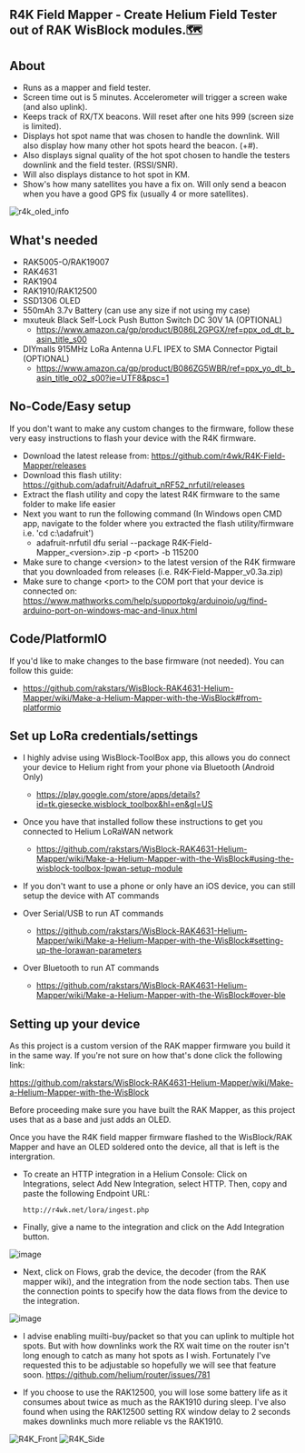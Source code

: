 ## R4K Field Mapper - Create Helium Field Tester out of RAK WisBlock modules.🗺️

## About
- Runs as a mapper and field tester.
- Screen time out is 5 minutes. Accelerometer will trigger a screen wake (and also uplink).
- Keeps track of RX/TX beacons. Will reset after one hits 999 (screen size is limited).
- Displays hot spot name that was chosen to handle the downlink. Will also display how many other hot spots heard the beacon. (+#).
- Also displays signal quality of the hot spot chosen to handle the testers downlink and the field tester. (RSSI/SNR).
- Will also displays distance to hot spot in KM.
- Show's how many satellites you have a fix on. Will only send a beacon when you have a good GPS fix (usually 4 or more satellites). 

![r4k_oled_info](https://user-images.githubusercontent.com/5049300/180697646-bcd53024-a1a1-4088-8c95-0b9183925b27.png)

## What's needed
- RAK5005-O/RAK19007
- RAK4631
- RAK1904
- RAK1910/RAK12500
- SSD1306 OLED
- 550mAh 3.7v Battery (can use any size if not using my case)
- mxuteuk Black Self-Lock Push Button Switch DC 30V 1A (OPTIONAL)
  - https://www.amazon.ca/gp/product/B086L2GPGX/ref=ppx_od_dt_b_asin_title_s00
 - DIYmalls 915MHz LoRa Antenna U.FL IPEX to SMA Connector Pigtail (OPTIONAL)
   - https://www.amazon.ca/gp/product/B086ZG5WBR/ref=ppx_yo_dt_b_asin_title_o02_s00?ie=UTF8&psc=1
   
## No-Code/Easy setup

If you don't want to make any custom changes to the firmware, follow these very easy instructions to flash your device with the R4K firmware.
- Download the latest release from: https://github.com/r4wk/R4K-Field-Mapper/releases
- Download this flash utility: https://github.com/adafruit/Adafruit_nRF52_nrfutil/releases
- Extract the flash utility and copy the latest R4K firmware to the same folder to make life easier
- Next you want to run the following command (In Windows open CMD app, navigate to the folder where you extracted the flash utility/firmware i.e. 'cd c:\adafruit')
  - adafruit-nrfutil dfu serial --package R4K-Field-Mapper_\<version\>.zip -p \<port\> -b 115200
- Make sure to change \<version\> to the latest version of the R4K firmware that you downloaded from releases (i.e. R4K-Field-Mapper_v0.3a.zip)
- Make sure to change \<port\> to the COM port that your device is connected on: https://www.mathworks.com/help/supportpkg/arduinoio/ug/find-arduino-port-on-windows-mac-and-linux.html

## Code/PlatformIO

If you'd like to make changes to the base firmware (not needed). You can follow this guide:

- https://github.com/rakstars/WisBlock-RAK4631-Helium-Mapper/wiki/Make-a-Helium-Mapper-with-the-WisBlock#from-platformio

## Set up LoRa credentials/settings
- I highly advise using WisBlock-ToolBox app, this allows you do connect your device to Helium right from your phone via Bluetooth (Android Only)
  - https://play.google.com/store/apps/details?id=tk.giesecke.wisblock_toolbox&hl=en&gl=US
- Once you have that installed follow these instructions to get you connected to Helium LoRaWAN network
  - https://github.com/rakstars/WisBlock-RAK4631-Helium-Mapper/wiki/Make-a-Helium-Mapper-with-the-WisBlock#using-the-wisblock-toolbox-lpwan-setup-module
  
- If you don't want to use a phone or only have an iOS device, you can still setup the device with AT commands
- Over Serial/USB to run AT commands
  - https://github.com/rakstars/WisBlock-RAK4631-Helium-Mapper/wiki/Make-a-Helium-Mapper-with-the-WisBlock#setting-up-the-lorawan-parameters
- Over Bluetooth to run AT commands
  - https://github.com/rakstars/WisBlock-RAK4631-Helium-Mapper/wiki/Make-a-Helium-Mapper-with-the-WisBlock#over-ble
  
## Setting up your device

As this project is a custom version of the RAK mapper firmware you build it in the same way. If you're not sure on how that's done click the following link:

https://github.com/rakstars/WisBlock-RAK4631-Helium-Mapper/wiki/Make-a-Helium-Mapper-with-the-WisBlock

Before proceeding make sure you have built the RAK Mapper, as this project uses that as a base and just adds an OLED.

Once you have the R4K field mapper firmware flashed to the WisBlock/RAK Mapper and have an OLED soldered onto the device, all that is left is the intergration. 

- To create an HTTP integration in a Helium Console:
  Click on Integrations, select Add New Integration, select HTTP. Then, copy and paste the following Endpoint URL:

  ```http://r4wk.net/lora/ingest.php```

- Finally, give a name to the integration and click on the Add Integration button.

![image](https://user-images.githubusercontent.com/5049300/180680303-f1ae971e-3530-4046-ab12-2a1864c988fd.png)

- Next, click on Flows, grab the device, the decoder (from the RAK mapper wiki), and the integration from the node section tabs. Then use the connection points to specify how the data flows from the device to the integration.

![image](https://user-images.githubusercontent.com/5049300/180680481-daaa9f0d-5440-42de-b955-56d24a4bd4af.png)

- I advise enabling muilti-buy/packet so that you can uplink to multiple hot spots. But with how downlinks work the RX wait time on the router isn't long enough to catch as many hot spots as I wish. Fortunately I've requested this to be adjustable so hopefully we will see that feature soon. 
https://github.com/helium/router/issues/781

- If you choose to use the RAK12500, you will lose some battery life as it consumes about twice as much as the RAK1910 during sleep. I've also found when using the RAK12500 setting RX window delay to 2 seconds makes downlinks much more reliable vs the RAK1910. 

![R4K_Front](https://user-images.githubusercontent.com/5049300/192627451-c3073dc9-255d-479a-8bbe-1ba905e77733.png)
![R4K_Side](https://user-images.githubusercontent.com/5049300/192627468-149abcb7-0308-4637-87a7-dd6e1e1a7511.png)


